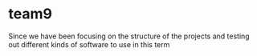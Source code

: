 # team9

 Since we have been focusing on the structure of the projects and testing out different kinds of software to use in this term
